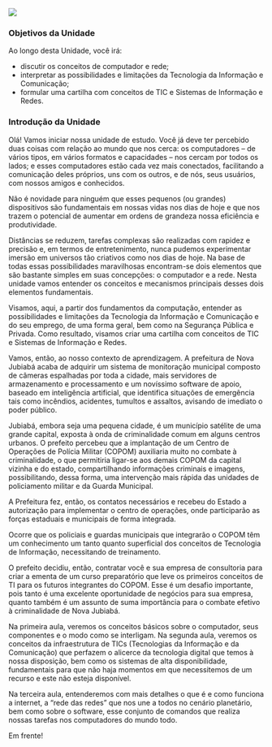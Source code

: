 [![](https://ampli-images.s3.amazonaws.com/production/8aa9a600-28ad-417c-b002-91192f91087a/original)](https://ampli-images.s3.amazonaws.com/production/8aa9a600-28ad-417c-b002-91192f91087a/original)

### **Objetivos da Unidade**

Ao longo desta Unidade, você irá:

- discutir os conceitos de computador e rede;
- interpretar as possibilidades e limitações da Tecnologia da Informação e Comunicação;
- formular uma cartilha com conceitos de TIC e Sistemas de Informação e Redes.

### **Introdução da Unidade**

Olá! Vamos iniciar nossa unidade de estudo. Você já deve ter percebido duas coisas com relação ao mundo que nos cerca: os computadores – de vários tipos, em vários formatos e capacidades – nos cercam por todos os lados; e esses computadores estão cada vez mais conectados, facilitando a comunicação deles próprios, uns com os outros, e de nós, seus usuários, com nossos amigos e conhecidos.

Não é novidade para ninguém que esses pequenos (ou grandes) dispositivos são fundamentais em nossas vidas nos dias de hoje e que nos trazem o potencial de aumentar em ordens de grandeza nossa eficiência e produtividade.

Distâncias se reduzem, tarefas complexas são realizadas com rapidez e precisão e, em termos de entretenimento, nunca pudemos experimentar imersão em universos tão criativos como nos dias de hoje. Na base de todas essas possibilidades maravilhosas encontram-se dois elementos que são bastante simples em suas concepções: o computador e a rede. Nesta unidade vamos entender os conceitos e mecanismos principais desses dois elementos fundamentais.

Visamos, aqui, a partir dos fundamentos da computação, entender as possibilidades e limitações da Tecnologia da Informação e Comunicação e do seu emprego, de uma forma geral, bem como na Segurança Pública e Privada. Como resultado, visamos criar uma cartilha com conceitos de TIC e Sistemas de Informação e Redes.

Vamos, então, ao nosso contexto de aprendizagem. A prefeitura de Nova Jubiabá acaba de adquirir um sistema de monitoração municipal composto de câmeras espalhadas por toda a cidade, mais servidores de armazenamento e processamento e um novíssimo software de apoio, baseado em inteligência artificial, que identifica situações de emergência tais como incêndios, acidentes, tumultos e assaltos, avisando de imediato o poder público.

Jubiabá, embora seja uma pequena cidade, é um município satélite de uma grande capital, exposta à onda de criminalidade comum em alguns centros urbanos. O prefeito percebeu que a implantação de um Centro de Operações de Polícia Militar (COPOM) auxiliaria muito no combate à criminalidade, o que permitiria ligar-se aos demais COPOM da capital vizinha e do estado, compartilhando informações criminais e imagens, possibilitando, dessa forma, uma intervenção mais rápida das unidades de policiamento militar e da Guarda Municipal.

A Prefeitura fez, então, os contatos necessários e recebeu do Estado a autorização para implementar o centro de operações, onde participarão as forças estaduais e municipais de forma integrada.

Ocorre que os policiais e guardas municipais que integrarão o COPOM têm um conhecimento um tanto quanto superficial dos conceitos de Tecnologia de Informação, necessitando de treinamento.

O prefeito decidiu, então, contratar você e sua empresa de consultoria para criar a ementa de um curso preparatório que leve os primeiros conceitos de TI para os futuros integrantes do COPOM. Esse é um desafio importante, pois tanto é uma excelente oportunidade de negócios para sua empresa, quanto também é um assunto de suma importância para o combate efetivo à criminalidade de Nova Jubiabá.

Na primeira aula, veremos os conceitos básicos sobre o computador, seus componentes e o modo como se interligam. Na segunda aula, veremos os conceitos da infraestrutura de TICs (Tecnologias da Informação e da Comunicação) que perfazem o alicerce da tecnologia digital que temos à nossa disposição, bem como os sistemas de alta disponibilidade, fundamentais para que não haja momentos em que necessitemos de um recurso e este não esteja disponível.

Na terceira aula, entenderemos com mais detalhes o que é e como funciona a internet, a “rede das redes” que nos une a todos no cenário planetário, bem como sobre o software, esse conjunto de comandos que realiza nossas tarefas nos computadores do mundo todo.

Em frente!